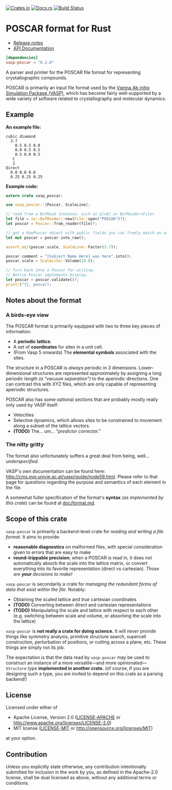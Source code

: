 [![Crates.io](https://img.shields.io/crates/v/vasp-poscar.svg)](https://crates.io/crates/vasp-poscar)
[![Docs.rs](https://docs.rs/vasp-poscar/badge.svg)](https://docs.rs/vasp-poscar/*/vasp_poscar/)
[![Build Status](https://travis-ci.org/ExpHP/vasp-poscar.svg?branch=master)](https://travis-ci.org/ExpHP/vasp-poscar)

# POSCAR format for Rust

* [Release notes](doc/relnotes.md)
* [API Documentation](https://docs.rs/vasp-poscar/*/vasp_poscar/)

```toml
[dependencies]
vasp-poscar = "0.2.0"
```

A parser and printer for the POSCAR file format for representing crystallographic compounds.

POSCAR is primarily an input file format used by the [Vienna Ab initio Simulation Package (VASP)](https://www.vasp.at/), which has become fairly well-supported by a wide variety of software related to crystallography and molecular dynamics.

## Example

**An example file:**

```text
cubic diamond
  3.7
    0.5 0.5 0.0
    0.0 0.5 0.5
    0.5 0.0 0.5
   C
   2
Direct
  0.0 0.0 0.0
  0.25 0.25 0.25
```

**Example code:**

```rust
extern crate vasp_poscar;

use vasp_poscar::{Poscar, ScaleLine};

// read from a BufRead instance, such as &[u8] or BufReader<File>
let file = io::BufReader::new(File::open("POSCAR")?);
let poscar = Poscar::from_reader(file)?;

// get a RawPoscar object with public fields you can freely match on and manipulate
let mut poscar = poscar.into_raw();

assert_eq!(poscar.scale, ScaleLine::Factor(3.7));

poscar.comment = "[Subject Name Here] was here".into();
poscar.scale = ScaleLine::Volume(10.0);

// Turn back into a Poscar for writing.
// Notice Poscar implements Display.
let poscar = poscar.validate()?;
print!("{}, poscar);
```

## Notes about the format

### A birds-eye view

The POSCAR format is primarily equipped with two to three key pieces of information:

* A **periodic lattice**.
* A set of **coordinates** for sites in a unit cell.
* (From Vasp 5 onwards) The **elemental symbols** associated with the sites.

The structure in a POSCAR is *always* periodic in 3 dimensions. Lower-dimensional structures are represented approximately by assigning a long periodic length *(a "vacuum separation")* to the aperiodic directions. One can contrast this with XYZ files, which are only capable of representing aperiodic structures.

POSCAR also has some optional sections that are probably mostly really only used by VASP itself:

* Velocities
* Selective dynamics, which allows sites to be constrained to movement along a subset of the lattice vectors.
* **(TODO)** The... um... *"predictor corrector."*

### The nitty gritty

The format also unfortunately suffers a great deal from being, well... *underspecified.*

VASP's own documentation can be found here: http://cms.mpi.univie.ac.at/vasp/guide/node59.html.  Please refer to that page for questions regarding the purpose and semantics of each element in the file.

A somewhat fuller specification of the format's **syntax** (*as implemented by this crate*) can be found at [doc/format.md](doc/format.md).

## Scope of this crate

`vasp-poscar` is primarily a backend-level crate for *reading and writing a file format.*  It aims to provide:

* **reasonable diagnostics** on malformed files, with special consideration given to errors that are easy to make
* **round-trippable precision**; when a POSCAR is read in, it does not automatically absorb the scale into the lattice matrix, or convert everything into its favorite representation (direct vs cartesian). *Those are __your__ decisions to make!*

`vasp-poscar` is secondarily a crate for *managing the redundant forms of data that exist within the file.*  Notably:

* Obtaining the scaled lattice and *true* cartesian coordinates
* **(TODO)** Converting between direct and cartesian representations
* **(TODO)** Manipulating the scale and lattice with respect to each other (e.g. switching between scale and volume, or absorbing the scale into the lattice)

`vasp-poscar` is **not really a crate for doing science.**  It will *never* provide things like symmetry analysis, primitive structure search, supercell construction, perturbation of positions, or cutting across a plane, etc.  These things are simply not its job.

The expectation is that the data read by `vasp-poscar` may be used to construct an instance of a more versatile—and more opinionated—`Structure` type **implemented in another crate.**  (of course, if you are designing such a type, you are invited to depend on this crate as a parsing backend!)

## License

Licensed under either of

 * Apache License, Version 2.0
   ([LICENSE-APACHE](LICENSE-APACHE) or http://www.apache.org/licenses/LICENSE-2.0)
 * MIT license
   ([LICENSE-MIT](LICENSE-MIT) or http://opensource.org/licenses/MIT)

at your option.

## Contribution

Unless you explicitly state otherwise, any contribution intentionally submitted for inclusion in the work by you, as defined in the Apache-2.0 license, shall be dual licensed as above, without any additional terms or conditions.
